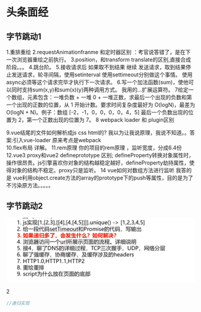 # 头条面经

## 字节跳动1

1.重排重绘
2.requestAnimationfranme 和定时器区别 ：考官说答错了，是在下一次浏览器重绘之前执行。
3.position，和transform translate的区别,直接合成阶段。。。
4.跳台阶。
5.接收请求后 如果取不到结果 继续 发送请求，取到结果停止发送请求，轮寻间隔，使用setinterval 使用settimeout分别做这个事情。 使用async必须等这个请求完毕才执行下一次请求。
6.写一个加法函数(sum)，使他可以同时支持sum(x,y)和sum(x)(y)两种调用方式。 我用的...扩展运算符。
7给定一个数组，元素包含：一堆负数 + 一堆 0 + 一堆正数，求最后一个出现的负数和第一个出现的正数的位置，从 1 开始计数。要求时间复杂度最好为 O(logN)，最差为 O(logN + N)。例子：数组 [-2，-1，0，0，0，0，4，5] 最后一个负数出现的位置为 2，第一个正数出现的位置为 7。
8 webpack loader 和 plugin区别

9.vue结尾的文件如何解析成js css html的? 我以为让我说原理，我说不知道。。答案:引入vue-loader  原来考点是webpack       
10.flex布局 详解。
11.rem原理 你的项目的rem原理 ，监听宽度，分成6.4份
12.vue3 proxy和vue2 defineprototype 区别;   defineProperty转换对象属性时，操作很昂贵。js引擎喜欢你对象的结构越稳定越好，defineProperty劫持属性，使得对象的结构不稳定。proxy只是监听。
14 vue如何对数组方法进行监听 我答的是 vue利用object.create方法的array的prototype下的push等属性，目的是为了不污染原方法。。。。。

## 字节跳动2

![image-20200818174036768](../../.vuepress/public/assets/img/image-20200818174036768.png)

2

```js
//递归实现
```

## 